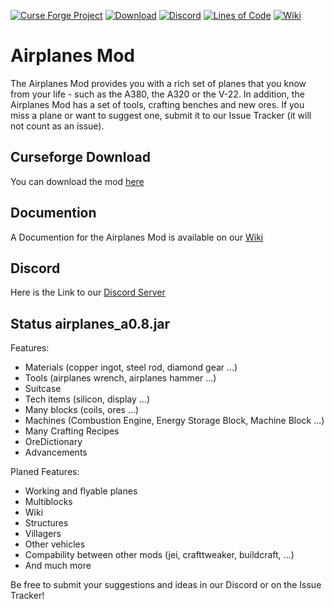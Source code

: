 [![Curse Forge Project](http://cf.way2muchnoise.eu/versions/315652.svg)](https://minecraft.curseforge.com/projects/airplanes-mod)
[![Download](http://cf.way2muchnoise.eu/full_315652_downloads.svg)](https://minecraft.curseforge.com/projects/airplanes-mod/files)
[![Discord](https://img.shields.io/discord/371298569354739716?label=Discord)](https://discord.gg/B5h584D)
[![Lines of Code](https://tokei.rs/b1/github/affehund/airplanes-mod?category=code)](https://github.com/affehund/airplanes-mod)
[![Wiki](http://img.shields.io/badge/Wiki--success.svg)](https://github.com/Affehund/airplanes-mod/wiki)


# Airplanes Mod
The Airplanes Mod provides you with a rich set of planes that you know from your life - such as the A380, 
the A320 or the V-22. 
In addition, the Airplanes Mod has a set of tools, crafting benches and new ores. 
If you miss a plane or want to suggest one, submit it to our Issue Tracker (it will not count as an issue).


## Curseforge Download
You can download the mod [here](https://minecraft.curseforge.com/projects/airplanes-mod)

## Documention
A Documention for the Airplanes Mod is available on our [Wiki](https://github.com/Affehund/airplanes-mod/wiki)

## Discord
Here is the Link to our [Discord Server](https://discord.gg/B5h584D)

## Status airplanes_a0.8.jar
Features:
- Materials (copper ingot, steel rod, diamond gear ...)
- Tools (airplanes wrench, airplanes hammer ...)
- Suitcase
- Tech items (silicon, display ...)
- Many blocks (coils, ores ...)
- Machines (Combustion Engine, Energy Storage Block, Machine Block ...)
- Many Crafting Recipes
- OreDictionary
- Advancements 

Planed Features:
- Working and flyable planes
- Multiblocks
- Wiki
- Structures
- Villagers
- Other vehicles
- Compability between other mods (jei, crafttweaker, buildcraft, ...)
- And much more

Be free to submit your suggestions and ideas in our Discord or on the Issue Tracker!
